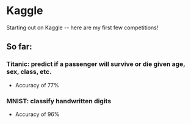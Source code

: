 # Kaggle
Starting out on Kaggle -- here are my first few competitions!

## So far:
  ### Titanic: predict if a passenger will survive or die given age, sex, class, etc.
  - Accuracy of 77%
  ###
   ### MNIST: classify handwritten digits
  - Accuracy of 96%
